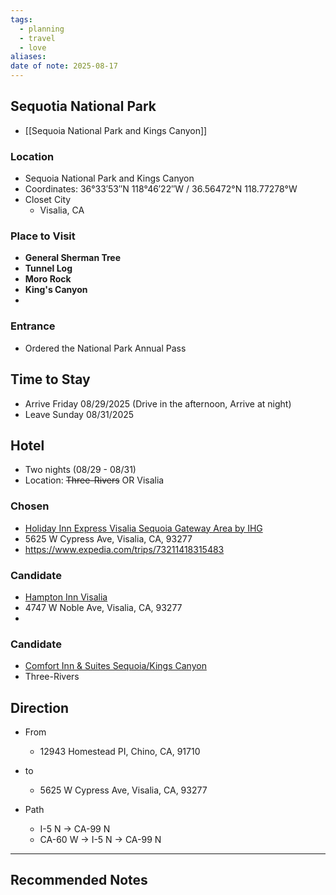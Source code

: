 ```yaml
---
tags:
  - planning
  - travel
  - love
aliases: 
date of note: 2025-08-17
---
```


## Sequotia National Park

- [[Sequoia National Park and Kings Canyon]]

### Location

- Sequoia National Park and Kings Canyon
- Coordinates: 36°33′53″N 118°46′22″W﻿ / ﻿36.56472°N 118.77278°W
- Closet City
	- Visalia, CA

### Place to Visit

- **General Sherman Tree**
- **Tunnel Log**
- **Moro Rock**
- **King's Canyon**
- 

### Entrance

- Ordered the National Park Annual Pass


## Time to Stay

- Arrive Friday 08/29/2025 (Drive in the afternoon, Arrive at night)
- Leave Sunday 08/31/2025


## Hotel

- Two nights (08/29 - 08/31)
- Location: ~~Three-Rivers~~ OR Visalia

### Chosen

- [Holiday Inn Express Visalia Sequoia Gateway Area by IHG](https://www.expedia.com/Fresno-Hotels-Holiday-Inn-Express-Visalia.h16651650.Hotel-Information?chkin=2025-08-29&chkout=2025-08-31&x_pwa=1&rfrr=HSR&pwa_ts=1755459458233&referrerUrl=aHR0cHM6Ly93d3cuZXhwZWRpYS5jb20vSG90ZWwtU2VhcmNo&useRewards=true&rm1=a2&regionId=3708&destination=Visalia%2C+California%2C+United+States+of+America&destType=MARKET&latLong=36.330227%2C-119.292061&trackingData=AAAAAQAAAAEAAAAQBV_tI150AUs8uecZma3hjS82VoPRIJJzSVjwEJoy3Gwy37h-XpXA1TcMMo4cRQMltoSP7nrG0YGk-Yi1ld-sM3PTp7_VZwn8pBof6BohuegS2RCbJyEz1Fin2XGYwAL2K2m6Yqh4mrkBts1xevTDZC4R5AqkrteF8ux5pRRRqYtFkmEQTRxQWIs0CUsjFEnV6A1YXJxWDLRO8-c8DRYSx2LzHZFRRU5WGYEwgxZNKlThfTiH4-UkQRGhvsGbHds777Z7NCSTqho2ak4Ro-94Hrdmfr5mW7RNtXd8lUfQ-O82IM__1bwZTcUVbFhGiTHKXjIJbzENJhjZmmXbC6_mRr53UlWdZS9D5-7FRPhimXG1IJpDKbOiEDg8koH6nEVqOipsQNkwRSL-R2yJmxU9Z5_8yUHTKyX0qgFWVZjBu_PwgXRvEN1V0j5zugytPoOJHYQVV6KBzqOcFfggPzE60Z10khQGbh_zchtbFCEjXS2W-DOkp0cpNHdtTByFhtCfYS-yf-4iOJw9n_hXjpfNvpR0p10Ibm2jVkbxXxyvtw3bCqk1GVJ3wu0RIJeIIUudn7brKfqTWd2hyBbUddkf1d2OukaiKbhAhYK54hdAJWz6s8qSUT6pI-9L6zyFLyJMaaPjLzLLC62q1DUp0Mw4BldfFk7JLzh1IJ36f6ccXMW5bU3nxHBKwbiV9-b4MxCkE17nMmm_71At0m5PfJuYnbLDbqgIRrtsXegVDAhSrWOTdbHVhr7fQwPpqoyW0JPtOkc6W3tONBmuCdJBSLjOADgGPxCLsNOZeENajkEfwlEB5gbZLGLYxBlTT1wa_gyrFY_E9MdOVfdREsKrtCOF6GKOjj3rgjt7TVnabqbxMCBRY1VDe6rD4jjfTh5IR98XqVJnvo0Q7DlyYnKUCXXOkfwcd4eru1c4U2bnjra0oicLtHsd_kiMylvNCRlduEq6JFv-scGukQHksQXN4nDavtI2Mlujzu_lqmMv0ss-jxAzryYeHGJsWPbhFaqtWU-_7MOK9g5YPaEFTbXK0MrDXCqx5B076na2ZlUXyhBLNPRi1ft02oSpimB3Um5-9BH83TUmH-HSNzXkThNMZiRZDHL4c_BXV6uiNeQzDRpunRi7VZuZ1A61yhT8z6JPBV5by1ISpOc-vnxYmNNNItDWCr-V4HrRxjlwQYLvf0zWfzrnH0r-jVv6AizGzGemqLL_QMDNrPjwEvlmmhsEsh9gLPxNla1Fpwsu6yFL_F8N1aTdJ-hlNvVORSHuMxyrd8IDYmXR08pmJJxBfZHsZFY1frOF9ZRYNa6dKg1ddQjkQTKlSrcZi2zAPNJQ0JjDiQy9gkFSPEzMRzggS4puy5_E4Q%3D%3D&rank=1&testVersionOverride=Buttercup%2C39483.0.0%2C50028.0.0%2C50813.0.0%2C51642.169494.0%2C51690.201908.0%2C52131.187852.1%2C54709.194717.1%2C59134.227540.0%2C50988.158353.0%2C60140.211636.0%2C54072.0.0%2C57292.0.0&slots=&position=1&beaconIssued=&sort=RECOMMENDED&top_dp=432&top_cur=USD&userIntent=&selectedRoomType=201765749&selectedRatePlan=380392429&searchId=a7acca8d-7f9d-4292-93ed-85115351890c)
- 5625 W Cypress Ave, Visalia, CA, 93277
- https://www.expedia.com/trips/73211418315483



### Candidate

- [Hampton Inn Visalia](https://www.expedia.com/Fresno-Hotels-Hampton-Inn-Visalia.h2191648.Hotel-Information?chkin=2025-08-29&chkout=2025-08-31&x_pwa=1&rfrr=HSR&pwa_ts=1755459460696&referrerUrl=aHR0cHM6Ly93d3cuZXhwZWRpYS5jb20vSG90ZWwtU2VhcmNo&useRewards=true&rm1=a2&regionId=3708&destination=Visalia%2C+California%2C+United+States+of+America&destType=MARKET&latLong=36.330227%2C-119.292061&sort=RECOMMENDED&top_dp=441&top_cur=USD&userIntent=&selectedRoomType=391239&selectedRatePlan=236095847&searchId=a7acca8d-7f9d-4292-93ed-85115351890c)
- 4747 W Noble Ave, Visalia, CA, 93277
- 

### Candidate

- [Comfort Inn & Suites Sequoia/Kings Canyon](https://www.expedia.com/Three-Rivers-Hotels-Comfort-Inn-Suites-SequoiaKings-Canyon.h55355.Hotel-Information?chkin=2025-08-29&chkout=2025-08-30&x_pwa=1&rfrr=HSR&pwa_ts=1755458527081&referrerUrl=aHR0cHM6Ly93d3cuZXhwZWRpYS5jb20vSG90ZWwtU2VhcmNo&useRewards=true&rm1=a2&regionId=6084619&destination=Sequoia+National+Park%2C+California%2C+United+States+of+America&destType=MARKET&latLong=36.600834%2C-118.711067&sort=RECOMMENDED&top_dp=330&top_cur=USD&userIntent=&selectedRoomType=17472&selectedRatePlan=215203105%3A%3A3%3A%3AMOD&searchId=0ff60554-2136-44fb-8561-a033d0c17887)
- Three-Rivers


## Direction

- From
	- 12943 Homestead PI, Chino, CA, 91710

- to 
	- 5625 W Cypress Ave, Visalia, CA, 93277

- Path
	- I-5 N -> CA-99 N
	- CA-60 W -> I-5 N -> CA-99 N



-----------
##  Recommended Notes